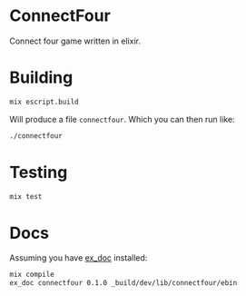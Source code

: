 # ConnectFour

Connect four game written in elixir.

# Building

```bash
mix escript.build
```

Will produce a file `connectfour`. Which you can then run like:

```bash
./connectfour
```

# Testing

```bash
mix test
```

# Docs

Assuming you have [ex_doc](https://github.com/elixir-lang/ex_doc) installed:

```bash
mix compile
ex_doc connectfour 0.1.0 _build/dev/lib/connectfour/ebin
```
